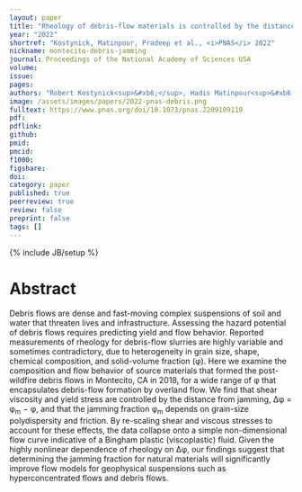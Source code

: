 ```yaml
---
layout: paper
title: "Rheology of debris-flow materials is controlled by the distance from jamming"
year: "2022"
shortref: "Kostynick, Matinpour, Pradeep et al., <i>PNAS</i> 2022"
nickname: montecito-debris-jamming
journal: Proceedings of the National Academy of Sciences USA
volume: 
issue: 
pages: 
authors: "Robert Kostynick<sup>&#xb6;</sup>, Hadis Matinpour<sup>&#xb6;</sup>, Shravan Pradeep<sup>&#xb6;</sup>, Sarah Haber, Alban Sauret, Eckart Meiburg, Thomas Dunne, Paulo Arratia, Douglas Jerolmack"
image: /assets/images/papers/2022-pnas-debris.png
fulltext: https://www.pnas.org/doi/10.1073/pnas.2209109119
pdf: 
pdflink: 
github: 
pmid: 
pmcid: 
f1000: 
figshare: 
doi: 
category: paper
published: true
peerreview: true
review: false
preprint: false
tags: []
---
```

{% include JB/setup %}

# Abstract 

Debris flows are dense and fast-moving complex suspensions of soil and water that threaten lives and infrastructure. Assessing the hazard potential of debris flows requires predicting yield and flow behavior. Reported measurements of rheology for debris-flow slurries are highly variable and sometimes contradictory, due to heterogeneity in grain size, shape, chemical composition, and solid-volume fraction (&phi;). Here we examine the composition and flow behavior of source materials that formed the post-wildfire debris flows in Montecito, CA in 2018, for a wide range of &phi; that encapsulates debris-flow formation by overland flow. We find that shear viscosity and yield stress are controlled by the distance from jamming, &Delta;&phi; = &phi;<sub>m</sub> − &phi;, and that the jamming fraction &phi;<sub>m</sub> depends on grain-size polydispersity and friction. By re-scaling shear and viscous stresses to account for these effects, the data collapse onto a simple non-dimensional flow curve indicative of a Bingham plastic (viscoplastic) fluid. Given the highly nonlinear dependence of rheology on &Delta;&phi;, our findings suggest that determining the jamming fraction for natural materials will significantly improve flow models for geophysical suspensions such as hyperconcentrated flows and debris flows.
